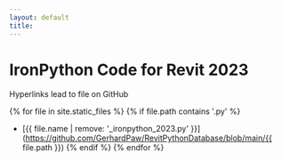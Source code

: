 ```yaml
---
layout: default
title:
---
```


# IronPython Code for Revit 2023

Hyperlinks lead to file on GitHub

{% for file in site.static_files %}
  {% if file.path contains '.py' %}
- [{{ file.name | remove: '_ironpython_2023.py' }}](https://github.com/GerhardPaw/RevitPythonDatabase/blob/main/{{ file.path }})
  {% endif %}
{% endfor %}

